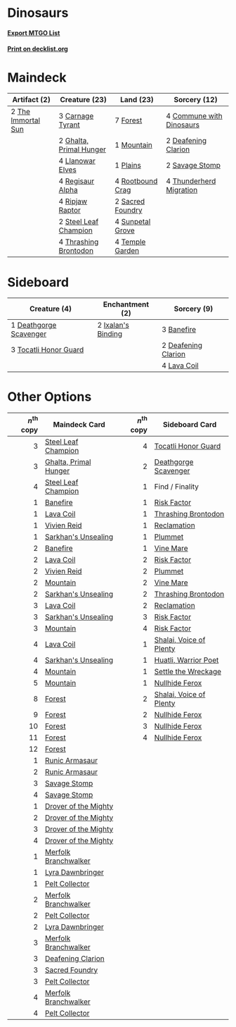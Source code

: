# Dinosaurs

#### [Export MTGO List](../collection/Dinosaurs/Dinosaurs.txt)
#### [Print on decklist.org](http://decklist.org/?deckmain=3%09Carnage%20Tyrant%0A4%09Commune%20with%20Dinosaurs%0A2%09Deafening%20Clarion%0A7%09Forest%0A2%09Ghalta,%20Primal%20Hunger%0A4%09Llanowar%20Elves%0A1%09Mountain%0A1%09Plains%0A4%09Regisaur%20Alpha%0A4%09Ripjaw%20Raptor%0A4%09Rootbound%20Crag%0A2%09Sacred%20Foundry%0A2%09Savage%20Stomp%0A2%09Steel%20Leaf%20Champion%0A4%09Sunpetal%20Grove%0A4%09Temple%20Garden%0A2%09The%20Immortal%20Sun%0A4%09Thrashing%20Brontodon%0A4%09Thunderherd%20Migration&deckside=3%09Banefire%0A2%09Deafening%20Clarion%0A1%09Deathgorge%20Scavenger%0A2%09Ixalan's%20Binding%0A4%09Lava%20Coil%0A3%09Tocatli%20Honor%20Guard)
# Maindeck

|                                        Artifact (2)                                         |                                          Creature (23)                                           |                                         Land (23)                                         |                                           Sorcery (12)                                            |
|---------------------------------------------------------------------------------------------|--------------------------------------------------------------------------------------------------|-------------------------------------------------------------------------------------------|---------------------------------------------------------------------------------------------------|
|2 [The Immortal Sun](http://gatherer.wizards.com/Pages/Card/Details.aspx?multiverseid=439844)|3 [Carnage Tyrant](http://gatherer.wizards.com/Pages/Card/Details.aspx?multiverseid=435334)       |7 [Forest](http://gatherer.wizards.com/Pages/Card/Details.aspx?multiverseid=439605)        |4 [Commune with Dinosaurs](http://gatherer.wizards.com/Pages/Card/Details.aspx?multiverseid=435336)|
|                                                                                             |2 [Ghalta, Primal Hunger](http://gatherer.wizards.com/Pages/Card/Details.aspx?multiverseid=439787)|1 [Mountain](http://gatherer.wizards.com/Pages/Card/Details.aspx?multiverseid=439604)      |2 [Deafening Clarion](http://gatherer.wizards.com/Pages/Card/Details.aspx?multiverseid=452915)     |
|                                                                                             |4 [Llanowar Elves](http://gatherer.wizards.com/Pages/Card/Details.aspx?multiverseid=413717)       |1 [Plains](http://gatherer.wizards.com/Pages/Card/Details.aspx?multiverseid=439601)        |2 [Savage Stomp](http://gatherer.wizards.com/Pages/Card/Details.aspx?multiverseid=435361)          |
|                                                                                             |4 [Regisaur Alpha](http://gatherer.wizards.com/Pages/Card/Details.aspx?multiverseid=435383)       |4 [Rootbound Crag](http://gatherer.wizards.com/Pages/Card/Details.aspx?multiverseid=208042)|4 [Thunderherd Migration](http://gatherer.wizards.com/Pages/Card/Details.aspx?multiverseid=439806) |
|                                                                                             |4 [Ripjaw Raptor](http://gatherer.wizards.com/Pages/Card/Details.aspx?multiverseid=435359)        |2 [Sacred Foundry](http://gatherer.wizards.com/Pages/Card/Details.aspx?multiverseid=405106)|                                                                                                   |
|                                                                                             |2 [Steel Leaf Champion](http://gatherer.wizards.com/Pages/Card/Details.aspx?multiverseid=443070)  |4 [Sunpetal Grove](http://gatherer.wizards.com/Pages/Card/Details.aspx?multiverseid=420946)|                                                                                                   |
|                                                                                             |4 [Thrashing Brontodon](http://gatherer.wizards.com/Pages/Card/Details.aspx?multiverseid=439805)  |4 [Temple Garden](http://gatherer.wizards.com/Pages/Card/Details.aspx?multiverseid=405112) |                                                                                                   |


# Sideboard

|                                          Creature (4)                                           |                                       Enchantment (2)                                       |                                         Sorcery (9)                                          |
|-------------------------------------------------------------------------------------------------|---------------------------------------------------------------------------------------------|----------------------------------------------------------------------------------------------|
|1 [Deathgorge Scavenger](http://gatherer.wizards.com/Pages/Card/Details.aspx?multiverseid=435339)|2 [Ixalan's Binding](http://gatherer.wizards.com/Pages/Card/Details.aspx?multiverseid=435168)|3 [Banefire](http://gatherer.wizards.com/Pages/Card/Details.aspx?multiverseid=397676)         |
|3 [Tocatli Honor Guard](http://gatherer.wizards.com/Pages/Card/Details.aspx?multiverseid=435194) |                                                                                             |2 [Deafening Clarion](http://gatherer.wizards.com/Pages/Card/Details.aspx?multiverseid=452915)|
|                                                                                                 |                                                                                             |4 [Lava Coil](http://gatherer.wizards.com/Pages/Card/Details.aspx?multiverseid=452858)        |


# Other Options

|*n*<sup>th</sup> copy|                                         Maindeck Card                                          |*n*<sup>th</sup> copy|                                          Sideboard Card                                          |
|--------------------:|------------------------------------------------------------------------------------------------|--------------------:|--------------------------------------------------------------------------------------------------|
|                    3|[Steel Leaf Champion](http://gatherer.wizards.com/Pages/Card/Details.aspx?multiverseid=443070)  |                    4|[Tocatli Honor Guard](http://gatherer.wizards.com/Pages/Card/Details.aspx?multiverseid=435194)    |
|                    3|[Ghalta, Primal Hunger](http://gatherer.wizards.com/Pages/Card/Details.aspx?multiverseid=439787)|                    2|[Deathgorge Scavenger](http://gatherer.wizards.com/Pages/Card/Details.aspx?multiverseid=435339)   |
|                    4|[Steel Leaf Champion](http://gatherer.wizards.com/Pages/Card/Details.aspx?multiverseid=443070)  |                    1|Find / Finality                                                                                   |
|                    1|[Banefire](http://gatherer.wizards.com/Pages/Card/Details.aspx?multiverseid=397676)             |                    1|[Risk Factor](http://gatherer.wizards.com/Pages/Card/Details.aspx?multiverseid=452863)            |
|                    1|[Lava Coil](http://gatherer.wizards.com/Pages/Card/Details.aspx?multiverseid=452858)            |                    1|[Thrashing Brontodon](http://gatherer.wizards.com/Pages/Card/Details.aspx?multiverseid=439805)    |
|                    1|[Vivien Reid](http://gatherer.wizards.com/Pages/Card/Details.aspx?multiverseid=447344)          |                    1|[Reclamation](http://gatherer.wizards.com/Pages/Card/Details.aspx?multiverseid=2736)              |
|                    1|[Sarkhan's Unsealing](http://gatherer.wizards.com/Pages/Card/Details.aspx?multiverseid=447291)  |                    1|[Plummet](http://gatherer.wizards.com/Pages/Card/Details.aspx?multiverseid=397786)                |
|                    2|[Banefire](http://gatherer.wizards.com/Pages/Card/Details.aspx?multiverseid=397676)             |                    1|[Vine Mare](http://gatherer.wizards.com/Pages/Card/Details.aspx?multiverseid=447343)              |
|                    2|[Lava Coil](http://gatherer.wizards.com/Pages/Card/Details.aspx?multiverseid=452858)            |                    2|[Risk Factor](http://gatherer.wizards.com/Pages/Card/Details.aspx?multiverseid=452863)            |
|                    2|[Vivien Reid](http://gatherer.wizards.com/Pages/Card/Details.aspx?multiverseid=447344)          |                    2|[Plummet](http://gatherer.wizards.com/Pages/Card/Details.aspx?multiverseid=397786)                |
|                    2|[Mountain](http://gatherer.wizards.com/Pages/Card/Details.aspx?multiverseid=439604)             |                    2|[Vine Mare](http://gatherer.wizards.com/Pages/Card/Details.aspx?multiverseid=447343)              |
|                    2|[Sarkhan's Unsealing](http://gatherer.wizards.com/Pages/Card/Details.aspx?multiverseid=447291)  |                    2|[Thrashing Brontodon](http://gatherer.wizards.com/Pages/Card/Details.aspx?multiverseid=439805)    |
|                    3|[Lava Coil](http://gatherer.wizards.com/Pages/Card/Details.aspx?multiverseid=452858)            |                    2|[Reclamation](http://gatherer.wizards.com/Pages/Card/Details.aspx?multiverseid=2736)              |
|                    3|[Sarkhan's Unsealing](http://gatherer.wizards.com/Pages/Card/Details.aspx?multiverseid=447291)  |                    3|[Risk Factor](http://gatherer.wizards.com/Pages/Card/Details.aspx?multiverseid=452863)            |
|                    3|[Mountain](http://gatherer.wizards.com/Pages/Card/Details.aspx?multiverseid=439604)             |                    4|[Risk Factor](http://gatherer.wizards.com/Pages/Card/Details.aspx?multiverseid=452863)            |
|                    4|[Lava Coil](http://gatherer.wizards.com/Pages/Card/Details.aspx?multiverseid=452858)            |                    1|[Shalai, Voice of Plenty](http://gatherer.wizards.com/Pages/Card/Details.aspx?multiverseid=442923)|
|                    4|[Sarkhan's Unsealing](http://gatherer.wizards.com/Pages/Card/Details.aspx?multiverseid=447291)  |                    1|[Huatli, Warrior Poet](http://gatherer.wizards.com/Pages/Card/Details.aspx?multiverseid=435380)   |
|                    4|[Mountain](http://gatherer.wizards.com/Pages/Card/Details.aspx?multiverseid=439604)             |                    1|[Settle the Wreckage](http://gatherer.wizards.com/Pages/Card/Details.aspx?multiverseid=435186)    |
|                    5|[Mountain](http://gatherer.wizards.com/Pages/Card/Details.aspx?multiverseid=439604)             |                    1|[Nullhide Ferox](http://gatherer.wizards.com/Pages/Card/Details.aspx?multiverseid=452888)         |
|                    8|[Forest](http://gatherer.wizards.com/Pages/Card/Details.aspx?multiverseid=439605)               |                    2|[Shalai, Voice of Plenty](http://gatherer.wizards.com/Pages/Card/Details.aspx?multiverseid=442923)|
|                    9|[Forest](http://gatherer.wizards.com/Pages/Card/Details.aspx?multiverseid=439605)               |                    2|[Nullhide Ferox](http://gatherer.wizards.com/Pages/Card/Details.aspx?multiverseid=452888)         |
|                   10|[Forest](http://gatherer.wizards.com/Pages/Card/Details.aspx?multiverseid=439605)               |                    3|[Nullhide Ferox](http://gatherer.wizards.com/Pages/Card/Details.aspx?multiverseid=452888)         |
|                   11|[Forest](http://gatherer.wizards.com/Pages/Card/Details.aspx?multiverseid=439605)               |                    4|[Nullhide Ferox](http://gatherer.wizards.com/Pages/Card/Details.aspx?multiverseid=452888)         |
|                   12|[Forest](http://gatherer.wizards.com/Pages/Card/Details.aspx?multiverseid=439605)               |                     |                                                                                                  |
|                    1|[Runic Armasaur](http://gatherer.wizards.com/Pages/Card/Details.aspx?multiverseid=447336)       |                     |                                                                                                  |
|                    2|[Runic Armasaur](http://gatherer.wizards.com/Pages/Card/Details.aspx?multiverseid=447336)       |                     |                                                                                                  |
|                    3|[Savage Stomp](http://gatherer.wizards.com/Pages/Card/Details.aspx?multiverseid=435361)         |                     |                                                                                                  |
|                    4|[Savage Stomp](http://gatherer.wizards.com/Pages/Card/Details.aspx?multiverseid=435361)         |                     |                                                                                                  |
|                    1|[Drover of the Mighty](http://gatherer.wizards.com/Pages/Card/Details.aspx?multiverseid=435342) |                     |                                                                                                  |
|                    2|[Drover of the Mighty](http://gatherer.wizards.com/Pages/Card/Details.aspx?multiverseid=435342) |                     |                                                                                                  |
|                    3|[Drover of the Mighty](http://gatherer.wizards.com/Pages/Card/Details.aspx?multiverseid=435342) |                     |                                                                                                  |
|                    4|[Drover of the Mighty](http://gatherer.wizards.com/Pages/Card/Details.aspx?multiverseid=435342) |                     |                                                                                                  |
|                    1|[Merfolk Branchwalker](http://gatherer.wizards.com/Pages/Card/Details.aspx?multiverseid=435353) |                     |                                                                                                  |
|                    1|[Lyra Dawnbringer](http://gatherer.wizards.com/Pages/Card/Details.aspx?multiverseid=442914)     |                     |                                                                                                  |
|                    1|[Pelt Collector](http://gatherer.wizards.com/Pages/Card/Details.aspx?multiverseid=452891)       |                     |                                                                                                  |
|                    2|[Merfolk Branchwalker](http://gatherer.wizards.com/Pages/Card/Details.aspx?multiverseid=435353) |                     |                                                                                                  |
|                    2|[Pelt Collector](http://gatherer.wizards.com/Pages/Card/Details.aspx?multiverseid=452891)       |                     |                                                                                                  |
|                    2|[Lyra Dawnbringer](http://gatherer.wizards.com/Pages/Card/Details.aspx?multiverseid=442914)     |                     |                                                                                                  |
|                    3|[Merfolk Branchwalker](http://gatherer.wizards.com/Pages/Card/Details.aspx?multiverseid=435353) |                     |                                                                                                  |
|                    3|[Deafening Clarion](http://gatherer.wizards.com/Pages/Card/Details.aspx?multiverseid=452915)    |                     |                                                                                                  |
|                    3|[Sacred Foundry](http://gatherer.wizards.com/Pages/Card/Details.aspx?multiverseid=405106)       |                     |                                                                                                  |
|                    3|[Pelt Collector](http://gatherer.wizards.com/Pages/Card/Details.aspx?multiverseid=452891)       |                     |                                                                                                  |
|                    4|[Merfolk Branchwalker](http://gatherer.wizards.com/Pages/Card/Details.aspx?multiverseid=435353) |                     |                                                                                                  |
|                    4|[Pelt Collector](http://gatherer.wizards.com/Pages/Card/Details.aspx?multiverseid=452891)       |                     |                                                                                                  |

